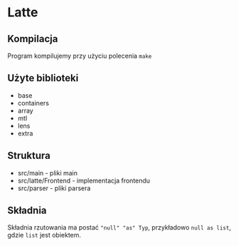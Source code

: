 # Latte

## Kompilacja
Program kompilujemy przy użyciu polecenia `make`

## Użyte biblioteki
- base
- containers
- array
- mtl
- lens
- extra

## Struktura
- src/main - pliki main
- src/latte/Frontend - implementacja frontendu
- src/parser - pliki parsera

## Składnia
Składnia rzutowania ma postać `"null" "as" Typ`, przykładowo `null as list`, gdzie `list` jest obiektem.

